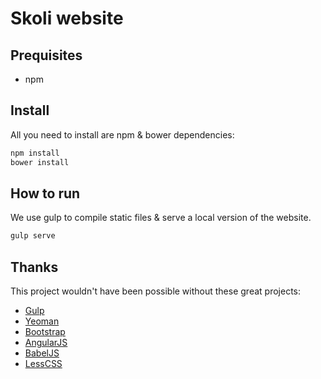 # Skoli website
## Prequisites
- npm

## Install
All you need to install are npm & bower dependencies:
```sh
npm install
bower install
```

## How to run
We use gulp to compile static files & serve a local version of the website.
```sh
gulp serve
```

## Thanks
This project wouldn't have been possible without these great projects:
- [Gulp](http://gulpjs.com/)
- [Yeoman](http://yeoman.io/)
- [Bootstrap](http://getbootstrap.com/)
- [AngularJS](https://angularjs.org/)
- [BabelJS](http://babeljs.io/)
- [LessCSS](http://lesscss.org/)
